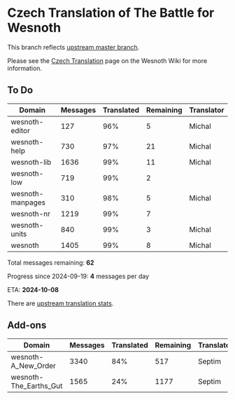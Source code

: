 # Czech Translation of The Battle for Wesnoth

This branch reflects [upstream master branch](https://github.com/wesnoth/wesnoth/tree/master).

Please see the [Czech Translation](https://wiki.wesnoth.org/CzechTranslation) page on the Wesnoth Wiki for more information.

## To Do

Domain | Messages | Translated | Remaining | Translator
------ | -------- | ---------- | --------- | ----------
wesnoth-editor | 127 | 96% | 5 | Michal
wesnoth-help | 730 | 97% | 21 | Michal
wesnoth-lib | 1636 | 99% | 11 | Michal
wesnoth-low | 719 | 99% | 2 |
wesnoth-manpages | 310 | 98% | 5 | Michal
wesnoth-nr | 1219 | 99% | 7 |
wesnoth-units | 840 | 99% | 3 | Michal
wesnoth | 1405 | 99% | 8 | Michal

Total messages remaining: **62**

Progress since 2024-09-19: **4** messages per day

ETA: **2024-10-08**

There are [upstream translation stats](https://www.wesnoth.org/gettext/?view=langs&version=master&lang=cs).

## Add-ons
Domain | Messages | Translated | Remaining | Translator
------ | -------- | ---------- | --------- | ----------
wesnoth-A_New_Order | 3340 | 84% | 517 | Septim
wesnoth-The_Earths_Gut | 1565 | 24% | 1177 | Septim
